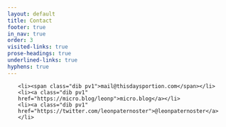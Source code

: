 ```yaml
---
layout: default
title: Contact
footer: true
in_nav: true
order: 3
visited-links: true
prose-headings: true
underlined-links: true
hyphens: true
---
```


<ul class="ma0 pa0 list">

	<li><span class="dib pv1">mail@thisdaysportion.com</span></li>
	<li><a class="dib pv1" href="https://micro.blog/leonp">micro.blog</a></li>
	<li><a class="dib pv1" href="https://twitter.com/leonpaternoster">@leonpaternoster</a></li>

</ul>